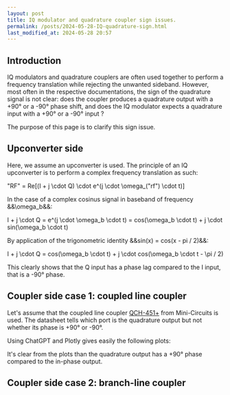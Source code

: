 ```yaml
---
layout: post
title: IQ modulator and quadrature coupler sign issues.
permalink: /posts/2024-05-28-IQ-quadrature-sign.html
last_modified_at: 2024-05-28 20:57
---
```


## Introduction

IQ modulators and quadrature couplers are often used together to perform a frequency translation while rejecting the unwanted sideband. However, most often in the respective documentations, the sign of the quadrature signal is not clear: does the coupler produces a quadrature output with a +90° or a -90° phase shift, and does the IQ modulator expects a quadrature input with a +90° or a -90° input ?

The purpose of this page is to clarify this sign issue.

## Upconverter side

Here, we assume an upconverter is used. The principle of an IQ upconverter is to perform a complex frequency translation as such:

<asciimath>
"RF" = Re[(I + j \cdot Q) \cdot e^(j \cdot \omega_("rf") \cdot t)]
</asciimath>

In the case of a complex cosinus signal in baseband of frequency &&\omega_b&&:

<asciimath>
I + j \cdot Q = e^(j \cdot \omega_b \cdot t) = cos(\omega_b \cdot t) + j \cdot sin(\omega_b \cdot t)
</asciimath>

By application of the trigonometric identity &&sin(x) = cos(x - pi / 2)&&:

<asciimath>
I + j \cdot Q = cos(\omega_b \cdot t) + j \cdot cos(\omega_b \cdot t - \pi / 2)
</asciimath>

This clearly shows that the Q input has a phase lag compared to the I input, that is a -90° phase.

## Coupler side case 1: coupled line coupler

Let's assume that the coupled line coupler [QCH-451+](https://www.minicircuits.com/WebStore/dashboard.html?model=QCH-451%2B) from Mini-Circuits is used. The datasheet tells which port is the quadrature output but not whether its phase is +90° or -90°.

Using ChatGPT and Plotly gives easily the following plots:

<div id="magnitude-plot-1"></div>
<div id="phase-plot-1"></div>
<div id="phase-difference-plot-1"></div>

<script>
    // Helper function to unwrap phase
    function unwrapPhase(phase) {
        let unwrappedPhase = [phase[0]];
        for (let i = 1; i < phase.length; i++) {
            let delta = phase[i] - phase[i - 1];
            if (delta > 180) {
                unwrappedPhase.push(unwrappedPhase[i - 1] + delta - 360);
            } else if (delta < -180) {
                unwrappedPhase.push(unwrappedPhase[i - 1] + delta + 360);
            } else {
                unwrappedPhase.push(unwrappedPhase[i - 1] + delta);
            }
        }
        return unwrappedPhase;
    }

    // Example data parsing and plotting
    async function fetchAndPlot_1() {
        // Fetch the S4P file content
        url = "{{ '/posts/IQ-quadrature-sign/QCH_451+_UN1_+25DEGC.S4P' | relative_url }}";
        const response = await fetch(url);
        const s4pText = await response.text();
        
        // Parse the S4P file content
        const lines = s4pText.split('\n');
        let freq = [];
        let s11 = [], s21 = [], s31 = [], s41 = [];
        let phase11 = [], phase21 = [], phase31 = [], phase41 = [];

        for (let line of lines) {
            line = line.trim();
            if (line.startsWith('!') || line.startsWith('#') || line.length === 0) {
                // Skip comment lines and empty lines
                continue;
            }

            const parts = line.split(/\s+/);
            if (parts.length >= 9) {
                const frequency = parseFloat(parts[0]);
                if (frequency <= 500e6) { // Filter to include only frequencies up to 500 MHz
                    freq.push(frequency);
                    const re11 = parseFloat(parts[1]);
                    const im11 = parseFloat(parts[2]);
                    const re21 = parseFloat(parts[3]);
                    const im21 = parseFloat(parts[4]);
                    const re31 = parseFloat(parts[5]);
                    const im31 = parseFloat(parts[6]);
                    const re41 = parseFloat(parts[7]);
                    const im41 = parseFloat(parts[8]);
                    
                    s11.push(20 * Math.log10(Math.sqrt(re11 ** 2 + im11 ** 2)));
                    s21.push(20 * Math.log10(Math.sqrt(re21 ** 2 + im21 ** 2)));
                    s31.push(20 * Math.log10(Math.sqrt(re31 ** 2 + im31 ** 2)));
                    s41.push(20 * Math.log10(Math.sqrt(re41 ** 2 + im41 ** 2)));
                    
                    phase11.push(Math.atan2(im11, re11) * (180 / Math.PI));
                    phase21.push(Math.atan2(im21, re21) * (180 / Math.PI));
                    phase31.push(Math.atan2(im31, re31) * (180 / Math.PI));
                    phase41.push(Math.atan2(im41, re41) * (180 / Math.PI));
                }
            }
        }

        // Unwrap phase
        phase31 = unwrapPhase(phase31);
        phase41 = unwrapPhase(phase41);

        // Calculate phase difference
        let phaseDiff = phase41.map((p41, index) => p41 - phase31[index]);

        // Plotting magnitude using Plotly
        const traceS11Mag = {
            x: freq,
            y: s11,
            mode: 'lines',
            name: 'S11 Magnitude'
        };

        const traceS21Mag = {
            x: freq,
            y: s21,
            mode: 'lines',
            name: 'S21 Magnitude'
        };

        const traceS31Mag = {
            x: freq,
            y: s31,
            mode: 'lines',
            name: 'S31 Magnitude'
        };

        const traceS41Mag = {
            x: freq,
            y: s41,
            mode: 'lines',
            name: 'S41 Magnitude'
        };

        const magData = [traceS11Mag, traceS21Mag, traceS31Mag, traceS41Mag];

        const magLayout = {
            title: 'S-Parameters Magnitude Plot (0 to 500 MHz)',
            xaxis: { title: 'Frequency (Hz)', range: [0, 500e6] },
            yaxis: { title: 'Magnitude (dB)', range: [-50, 0] }
        };

        Plotly.newPlot('magnitude-plot-1', magData, magLayout);

        // Plotting phase using Plotly
        const traceS31Phase = {
            x: freq,
            y: phase31,
            mode: 'lines',
            name: 'S31 Phase'
        };

        const traceS41Phase = {
            x: freq,
            y: phase41,
            mode: 'lines',
            name: 'S41 Phase'
        };

        const phaseData = [traceS31Phase, traceS41Phase];

        const phaseLayout = {
            title: 'S-Parameters Phase Plot (0 to 500 MHz)',
            xaxis: { title: 'Frequency (Hz)', range: [0, 500e6] },
            yaxis: { title: 'Phase (Degrees)' }
        };

        Plotly.newPlot('phase-plot-1', phaseData, phaseLayout);

        // Plotting phase difference using Plotly
        const tracePhaseDiff = {
            x: freq,
            y: phaseDiff,
            mode: 'lines',
            name: 'Phase Difference (S41 - S31)'
        };

        const phaseDiffData = [tracePhaseDiff];

        const phaseDiffLayout = {
            title: 'Phase Difference Plot (S41 - S31)',
            xaxis: { title: 'Frequency (Hz)', range: [0, 500e6] },
            yaxis: { title: 'Phase Difference (Degrees)' }
        };

        Plotly.newPlot('phase-difference-plot-1', phaseDiffData, phaseDiffLayout);
    }

    fetchAndPlot_1();
</script>

It's clear from the plots than the quadrature output has a +90° phase compared to the in-phase output.

## Coupler side case 2: branch-line coupler

<div id="magnitude-plot-2"></div>
<div id="phase-plot-2"></div>
<div id="phase-difference-plot-2"></div>

<script>
    // Example data parsing and plotting
    async function fetchAndPlot_2() {
        // Fetch the S4P file content
        url = "{{ '/posts/IQ-quadrature-sign/branchline_coupler.s4p' | relative_url }}";
        const response = await fetch(url);
        const s4pText = await response.text();
        
        // Parse the S4P file content
        const lines = s4pText.split('\n');
        let freq = [];
        let s11 = [], s21 = [], s31 = [], s41 = [];
        let phase11 = [], phase21 = [], phase31 = [], phase41 = [];

        for (let line of lines) {
            line = line.trim();
            if (line.startsWith('!') || line.startsWith('#') || line.length === 0) {
                // Skip comment lines and empty lines
                continue;
            }

            const parts = line.split(/\s+/);
            if (parts.length >= 9) {
                const frequency = parseFloat(parts[0]);
                if (frequency <= 2e9) { // Filter to include only frequencies up to 2 GHz
                    freq.push(frequency);
                    const re11 = parseFloat(parts[1]);
                    const im11 = parseFloat(parts[2]);
                    const re21 = parseFloat(parts[3]);
                    const im21 = parseFloat(parts[4]);
                    const re31 = parseFloat(parts[5]);
                    const im31 = parseFloat(parts[6]);
                    const re41 = parseFloat(parts[7]);
                    const im41 = parseFloat(parts[8]);
                    
                    s11.push(20 * Math.log10(Math.sqrt(re11 ** 2 + im11 ** 2)));
                    s21.push(20 * Math.log10(Math.sqrt(re21 ** 2 + im21 ** 2)));
                    s31.push(20 * Math.log10(Math.sqrt(re31 ** 2 + im31 ** 2)));
                    s41.push(20 * Math.log10(Math.sqrt(re41 ** 2 + im41 ** 2)));
                    
                    phase11.push(Math.atan2(im11, re11) * (180 / Math.PI));
                    phase21.push(Math.atan2(im21, re21) * (180 / Math.PI));
                    phase31.push(Math.atan2(im31, re31) * (180 / Math.PI));
                    phase41.push(Math.atan2(im41, re41) * (180 / Math.PI));
                }
            }
        }

        // Unwrap phase
        phase31 = unwrapPhase(phase31);
        phase41 = unwrapPhase(phase41);

        // Calculate phase difference
        let phaseDiff = phase31.map((p31, index) => p31 - phase21[index]);

        // Plotting magnitude using Plotly
        const traceS11Mag = {
            x: freq,
            y: s11,
            mode: 'lines',
            name: 'S11 Magnitude'
        };

        const traceS21Mag = {
            x: freq,
            y: s21,
            mode: 'lines',
            name: 'S21 Magnitude'
        };

        const traceS31Mag = {
            x: freq,
            y: s31,
            mode: 'lines',
            name: 'S31 Magnitude'
        };

        const traceS41Mag = {
            x: freq,
            y: s41,
            mode: 'lines',
            name: 'S41 Magnitude'
        };

        const magData = [traceS11Mag, traceS21Mag, traceS31Mag, traceS41Mag];

        const magLayout = {
            title: 'S-Parameters Magnitude Plot (0 to 2 GHz)',
            xaxis: { title: 'Frequency (Hz)', range: [0, 2e9] },
            yaxis: { title: 'Magnitude (dB)', range: [-50, 0] }
        };

        Plotly.newPlot('magnitude-plot-2', magData, magLayout);

        // Plotting phase using Plotly
        const traceS21Phase = {
            x: freq,
            y: phase21,
            mode: 'lines',
            name: 'S21 Phase'
        };

        const traceS31Phase = {
            x: freq,
            y: phase31,
            mode: 'lines',
            name: 'S31 Phase'
        };

        const phaseData = [traceS21Phase, traceS31Phase];

        const phaseLayout = {
            title: 'S-Parameters Phase Plot (0 to 2 GHz)',
            xaxis: { title: 'Frequency (Hz)', range: [0, 2e9] },
            yaxis: { title: 'Phase (Degrees)' }
        };

        Plotly.newPlot('phase-plot-2', phaseData, phaseLayout);

        // Plotting phase difference using Plotly
        const tracePhaseDiff = {
            x: freq,
            y: phaseDiff,
            mode: 'lines',
            name: 'Phase Difference (S31 - S21)'
        };

        const phaseDiffData = [tracePhaseDiff];

        const phaseDiffLayout = {
            title: 'Phase Difference Plot (S31 - S21)',
            xaxis: { title: 'Frequency (Hz)', range: [0, 2e9] },
            yaxis: { title: 'Phase Difference (Degrees)' }
        };

        Plotly.newPlot('phase-difference-plot-2', phaseDiffData, phaseDiffLayout);
    }

    fetchAndPlot_2();
</script>
